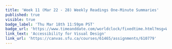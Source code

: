 ```yaml
---
title: 'Week 11 (Mar 22 - 28) Weekly Readings One-Minute Summaries'
published: true
visible: true
badge_label: 'Thu Mar 18th 11:59pm PST'
badge_url: 'https://www.timeanddate.com/worldclock/fixedtime.html?msg=Week+2+%28Sep+12+-+18%29+Weekly+Readings+One-Minute+Summaries+Due+Date&iso=20210318T2359&p1=256'
link_text: 'Accessibility for Visual Design'
link_url: 'https://canvas.sfu.ca/courses/61465/assignments/610779'
---
```


